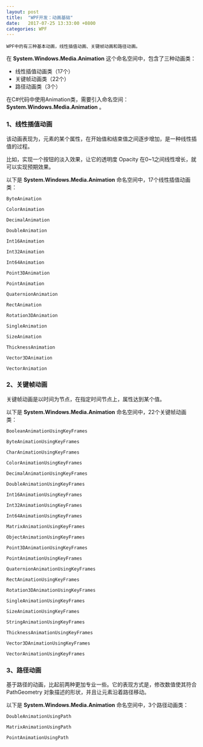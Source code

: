 ```yaml
---
layout: post
title:  "WPF开发：动画基础"
date:   2017-07-25 13:33:00 +0800
categories: WPF
---
```


	WPF中的有三种基本动画，线性插值动画、关键帧动画和路径动画。

在 **System.Windows.Media.Animation** 这个命名空间中，包含了三种动画类：
* 线性插值动画类（17个）
* 关键帧动画类（22个）
* 路径动画类（3个）

在C#代码中使用Animation类，需要引入命名空间：**System.Windows.Media.Animation** 。

### 1、线性插值动画

该动画表现为，元素的某个属性，在开始值和结束值之间逐步增加，是一种线性插值的过程。

比如，实现一个按钮的淡入效果，让它的透明度 Opacity 在0~1之间线性增长，就可以实现预期效果。 

以下是 **System.Windows.Media.Animation** 命名空间中，17个线性插值动画类：

	ByteAnimation

	ColorAnimation

	DecimalAnimation

	DoubleAnimation

	Int16Animation

	Int32Animation

	Int64Animation

	Point3DAnimation

	PointAnimation

	QuaternionAnimation

	RectAnimation

	Rotation3DAnimation

	SingleAnimation

	SizeAnimation

	ThicknessAnimation

	Vector3DAnimation

	VectorAnimation

### 2、关键帧动画

关键帧动画是以时间为节点，在指定时间节点上，属性达到某个值。

以下是 **System.Windows.Media.Animation** 命名空间中，22个关键帧动画类：　

	BooleanAnimationUsingKeyFrames

	ByteAnimationUsingKeyFrames

	CharAnimationUsingKeyFrames

	ColorAnimationUsingKeyFrames

	DecimalAnimationUsingKeyFrames

	DoubleAnimationUsingKeyFrames

	Int16AnimationUsingKeyFrames

	Int32AnimationUsingKeyFrames

	Int64AnimationUsingKeyFrames

	MatrixAnimationUsingKeyFrames

	ObjectAnimationUsingKeyFrames

	Point3DAnimationUsingKeyFrames

	PointAnimationUsingKeyFrames

	QuaternionAnimationUsingKeyFrames

	RectAnimationUsingKeyFrames

	Rotation3DAnimationUsingKeyFrames

	SingleAnimationUsingKeyFrames

	SizeAnimationUsingKeyFrames

	StringAnimationUsingKeyFrames

	ThicknessAnimationUsingKeyFrames

	Vector3DAnimationUsingKeyFrames

	VectorAnimationUsingKeyFrames

### 3、路径动画

基于路径的动画，比起前两种更加专业一些。它的表现方式是，修改数值使其符合 PathGeometry 对象描述的形状，并且让元素沿着路径移动。

以下是 **System.Windows.Media.Animation** 命名空间中，3个路径动画类：

	DoubleAnimationUsingPath

	MatrixAnimationUsingPath

	PointAnimationUsingPath

